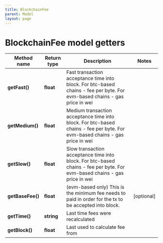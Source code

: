```yaml
---
title: BlockchainFee
parent: Model
layout: page
---
```


# BlockchainFee model getters

Method name | Return type | Description | Notes
------------ | ------------- | ------------- | -------------
**getFast()** | **float** | Fast transaction acceptance time into block. For btc-based chains - fee per byte. For evm-based chains - gas price in wei |
**getMedium()** | **float** | Medium transaction acceptance time into block. For btc-based chains - fee per byte. For evm-based chains - gas price in wei |
**getSlow()** | **float** | Slow transaction acceptance time into block. For btc-based chains - fee per byte. For evm-based chains - gas price in wei |
**getBaseFee()** | **float** | (evm-based only) This is the minimum fee needs to paid in order for the tx to be accepted into block. | [optional]
**getTime()** | **string** | Last time fees were recalculated |
**getBlock()** | **float** | Last used to calculate fee from |

